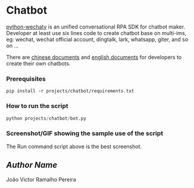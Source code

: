 # Chatbot
[python-wechaty](https://github.com/wechaty/python-wechaty) is an unified conversational RPA SDK for chatbot maker. Developer at least use six lines code to create chatbot base on multi-ims, eg: wechat, wechat official account, dingtalk, lark, whatsapp, giter, and so on ...

There are [chinese documents](https://wechaty.readthedocs.io/) and [english documents](http://wechaty.js.org/) for developers to create their own chatbots.

### Prerequisites

```shell
pip install -r projects/chatbot/requirements.txt
```

### How to run the script

```python
python projects/chatbot/bot.py
```

### Screenshot/GIF showing the sample use of the script

The Run command script above is the best screenshot. 

## *Author Name*
João Victor Ramalho Pereira
